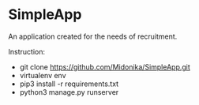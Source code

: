 # SimpleApp
An application created for the needs of recruitment.

Instruction:
- git clone https://github.com/Midonika/SimpleApp.git
- virtualenv env
- pip3 install -r requirements.txt
- python3 manage.py runserver
